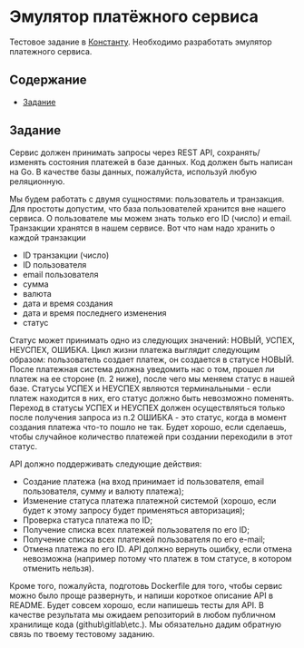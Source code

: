 # Эмулятор платёжного сервиса

Тестовое задание в [Константу](https://const.tech/). Необходимо разработать эмулятор платежного сервиса.

## Содержание

- [Задание](#Задание)

## Задание

Сервис должен принимать запросы через REST API, сохранять/изменять состояния платежей в базе данных. Код должен быть
написан на Go. В качестве базы данных, пожалуйста, используй любую реляционную.

Мы будем работать с двумя сущностями: пользователь и транзакция. Для простоты допустим, что база пользователей хранится
вне нашего сервиса. О пользователе мы можем знать только его ID (число) и email. Транзакции хранятся в нашем сервисе.
Вот что нам надо хранить о каждой транзакции

- ID транзакции (число)
- ID пользователя
- email пользователя
- сумма
- валюта
- дата и время создания
- дата и время последнего изменения
- статус

Статус может принимать одно из следующих значений: НОВЫЙ, УСПЕХ, НЕУСПЕХ, ОШИБКА. Цикл жизни платежа выглядит следующим
образом: пользователь создает платеж, он создается в статусе НОВЫЙ. После платежная система должна уведомить нас о том,
прошел ли платеж на ее стороне (п. 2 ниже), после чего мы меняем статус в нашей базе. Статусы УСПЕХ и НЕУСПЕХ являются
терминальными - если платеж находится в них, его статус должно быть невозможно поменять. Переход в статусы УСПЕХ и
НЕУСПЕХ должен осуществляться только после получения запроса из п.2 ОШИБКА - это статус, когда в момент создания платежа
что-то пошло не так. Будет хорошо, если сделаешь, чтобы случайное количество платежей при создании переходили в этот
статус.

API должно поддерживать следующие действия:

- Создание платежа (на вход принимает id пользователя, email пользователя, сумму и валюту платежа);
- Изменение статуса платежа платежной системой (хорошо, если будет к этому запросу будет применяться авторизация);
- Проверка статуса платежа по ID;
- Получение списка всех платежей пользователя по его ID;
- Получение списка всех платежей пользователя по его e-mail;
- Отмена платежа по его ID. API должно вернуть ошибку, если отмена невозможна (например потому что платеж в том статусе,
  в котором отменить нельзя).

Кроме того, пожалуйста, подготовь Dockerfile для того, чтобы сервис можно было проще развернуть, и напиши короткое
описание API в README. Будет совсем хорошо, если напишешь тесты для API. В качестве результата мы ожидаем репозиторий в
любом публичном хранилище кода (github\gitlab\etc.). Мы обязательно дадим обратную связь по твоему тестовому заданию.